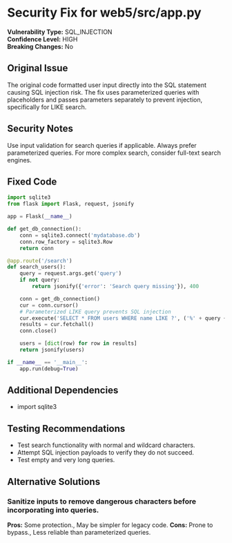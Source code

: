 # Security Fix for web5/src/app.py

**Vulnerability Type:** SQL_INJECTION  
**Confidence Level:** HIGH  
**Breaking Changes:** No

## Original Issue
The original code formatted user input directly into the SQL statement causing SQL injection risk. The fix uses parameterized queries with placeholders and passes parameters separately to prevent injection, specifically for LIKE search.

## Security Notes
Use input validation for search queries if applicable. Always prefer parameterized queries. For more complex search, consider full-text search engines.

## Fixed Code
```py
import sqlite3
from flask import Flask, request, jsonify

app = Flask(__name__)

def get_db_connection():
    conn = sqlite3.connect('mydatabase.db')
    conn.row_factory = sqlite3.Row
    return conn

@app.route('/search')
def search_users():
    query = request.args.get('query')
    if not query:
        return jsonify({'error': 'Search query missing'}), 400

    conn = get_db_connection()
    cur = conn.cursor()
    # Parameterized LIKE query prevents SQL injection
    cur.execute('SELECT * FROM users WHERE name LIKE ?', ('%' + query + '%',))
    results = cur.fetchall()
    conn.close()

    users = [dict(row) for row in results]
    return jsonify(users)

if __name__ == '__main__':
    app.run(debug=True)

```

## Additional Dependencies
- import sqlite3

## Testing Recommendations
- Test search functionality with normal and wildcard characters.
- Attempt SQL injection payloads to verify they do not succeed.
- Test empty and very long queries.

## Alternative Solutions

### Sanitize inputs to remove dangerous characters before incorporating into queries.
**Pros:** Some protection., May be simpler for legacy code.
**Cons:** Prone to bypass., Less reliable than parameterized queries.

